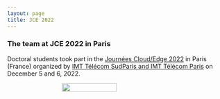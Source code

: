 ```yaml
---
layout: page
title: JCE 2022
---
```


<h3>The team at JCE 2022 in Paris</h3>

Doctoral students took part in the <a href="https://journeescloud2022.wp.imt.fr/" target="_blank">Journées Cloud/Edge 2022</a> in Paris (France) organized by <a href="https://www.imt.fr/">IMT Télécom SudParis and IMT Télécom Paris</a> on December 5 and 6, 2022.

<div style="display: flex; justify-content: space-around;">
    <img src="{{ site.baseurl }}/images/JCE2022-1.jpg" width="50%"/>
</div>